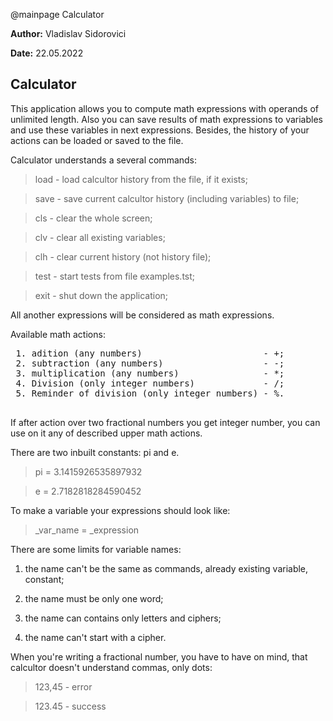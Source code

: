 @mainpage Calculator

**Author:** Vladislav Sidorovici

**Date:** 22.05.2022

## Calculator

This application allows you to compute math expressions with operands of unlimited length.
Also you can save results of math expressions to variables and use these variables in next expressions.
Besides, the history of your actions can be loaded or saved to the file.

Calculator understands a several commands:
 > load - load calcultor history from the file, if it exists;
 
 > save - save current calcultor history (including variables) to file;
 
 > cls - clear the whole screen;
 
 > clv - clear all existing variables;
 
 > clh - clear current history (not history file);
 
 > test - start tests from file examples.tst;
 
 > exit - shut down the application;
 
 All another expressions will be considered as math expressions.

Available math actions:
<pre>
 1. adition (any numbers)                       - +;
 2. subtraction (any numbers)                   - -;
 3. multiplication (any numbers)                - *;
 4. Division (only integer numbers)             - /;
 5. Reminder of division (only integer numbers) - %.
 </pre>
 
 If after action over two fractional numbers you get integer number, you can use on it any of described upper math actions.

There are two inbuilt constants: pi and e.

 > pi = 3.1415926535897932
 
 > e  = 2.7182818284590452
 
To make a variable your expressions should look like:

 > _var_name = _expression
 
 There are some limits for variable names:
  1. the name can't be the same as commands, already existing variable, constant;
  
  2. the name must be only one word;
  
  3. the name can contains only letters and ciphers;
  
  4. the name can't start with a cipher.  
  
When you're writing a fractional number, you have to have on mind, that calcultor doesn't understand commas, only dots:

 > 123,45 - error
 
 > 123.45 - success